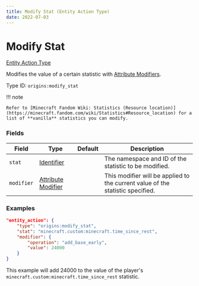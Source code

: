 ```yaml
---
title: Modify Stat (Entity Action Type)
date: 2022-07-03
---
```


#   Modify Stat

[Entity Action Type](../entity_action_types.md)

Modifies the value of a certain statistic with [Attribute Modifiers](../data_types/attribute_modifier.md).

Type ID: `origins:modify_stat`

!!! note

    Refer to [Minecraft Fandom Wiki: Statistics (Resource location)](https://minecraft.fandom.com/wiki/Statistics#Resource_location) for a list of **vanilla** statistics you can modify.


### Fields

Field | Type | Default | Description
------|------|---------|------------
`stat` | [Identifier](../data_types/identifier.md) | | The namespace and ID of the statistic to be modified.
`modifier` | [Attribute Modifier](../data_types/attribute_modifier_operation.md) | | This modifier will be applied to the current value of the statistic specified.


### Examples

```json
"entity_action": {
    "type": "origins:modify_stat",
    "stat": "minecraft.custom:minecraft.time_since_rest",
    "modifier": {
        "operation": "add_base_early",
        "value": 24000
    }
}
```

This example will add 24000 to the value of the player's `minecraft.custom:minecraft.time_since_rest` statistic.
